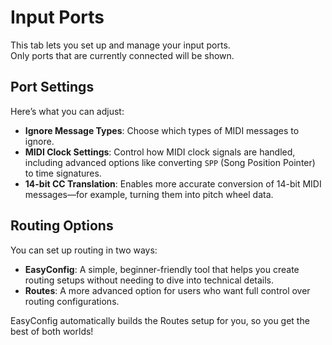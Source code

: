 # Input Ports

This tab lets you set up and manage your input ports.  
Only ports that are currently connected will be shown.

## Port Settings

Here’s what you can adjust:

- **Ignore Message Types**: Choose which types of MIDI messages to ignore.
- **MIDI Clock Settings**: Control how MIDI clock signals are handled, including advanced options like converting `SPP` (Song Position Pointer) to time signatures.
- **14-bit CC Translation**: Enables more accurate conversion of 14-bit MIDI messages—for example, turning them into pitch wheel data.

## Routing Options

You can set up routing in two ways:

- **EasyConfig**: A simple, beginner-friendly tool that helps you create routing setups without needing to dive into technical details.
- **Routes**: A more advanced option for users who want full control over routing configurations.

EasyConfig automatically builds the Routes setup for you, so you get the best of both worlds!
